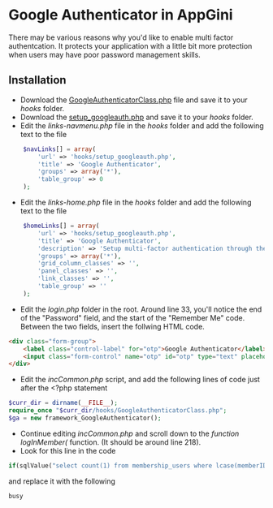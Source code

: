 # Google Authenticator in AppGini
There may be various reasons why you'd like to enable multi factor authentcation. It protects your application with a little bit more protection when users may have poor password management skills.

## Installation
* Download the [GoogleAuthenticatorClass.php](https://github.com/massyn/php-framework/blob/master/GoogleAuthenticatorClass.php) file and save it to your _hooks_ folder.
* Download the [setup_googleauth.php](setup_googleauth.php) and save it to your _hooks_ folder.
* Edit the _links-navmenu.php_ file in the _hooks_ folder and add the following text to the file
```php
	$navLinks[] = array(
		'url' => 'hooks/setup_googleauth.php', 
		'title' => 'Google Authenticator', 
		'groups' => array('*'),
		'table_group' => 0
	);
  ```
  * Edit the _links-home.php_ file in the _hooks_ folder and add the following text to the file
```php
	$homeLinks[] = array(
		'url' => 'hooks/setup_googleauth.php', 
		'title' => 'Google Authenticator', 
		'description' => 'Setup multi-factor authentication through the Google Authenticator mobile app.',
		'groups' => array('*'),
		'grid_column_classes' => '',
		'panel_classes' => '',
		'link_classes' => '',
		'table_group' => ''
	);
```
* Edit the _login.php_ folder in the root.  Around line 33, you'll notice the end of the "Password" field, and the start of the "Remember Me" code.  Between the two fields, insert the follwing HTML code.
```HTML
<div class="form-group">
	<label class="control-label" for="otp">Google Authenticator</label>
	<input class="form-control" name="otp" id="otp" type="text" placeholder="Google Authenticator">
</div>	
```
* Edit the _incCommon.php_ script, and add the following lines of code just after the <?php statement
```php
$curr_dir = dirname(__FILE__);
require_once "$curr_dir/hooks/GoogleAuthenticatorClass.php";
$ga = new framework_GoogleAuthenticator();
```
* Continue editing _incCommon.php_ and scroll down to the _function logInMember(_ function.  (It should be around line 218).
* Look for this line in the code
```php
if(sqlValue("select count(1) from membership_users where lcase(memberID)='$username' and passMD5='$password' and isApproved=1 and isBanned=0")==1){
```
and replace it with the following
```php
busy
```


